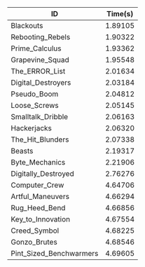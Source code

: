 |ID|Time(s)|
|-|-|
|Blackouts|1.89105|
|Rebooting_Rebels|1.90322|
|Prime_Calculus|1.93362|
|Grapevine_Squad|1.95548|
|The_ERROR_List|2.01634|
|Digital_Destroyers|2.03184|
|Pseudo_Boom|2.04812|
|Loose_Screws|2.05145|
|Smalltalk_Dribble|2.06163|
|Hackerjacks|2.06320|
|The_Hit_Blunders|2.07338|
|Beasts|2.19317|
|Byte_Mechanics|2.21906|
|Digitally_Destroyed|2.76276|
|Computer_Crew|4.64706|
|Artful_Maneuvers|4.66294|
|Rug_Heed_Bend|4.66856|
|Key_to_Innovation|4.67554|
|Creed_Symbol|4.68225|
|Gonzo_Brutes|4.68546|
|Pint_Sized_Benchwarmers|4.69605|

